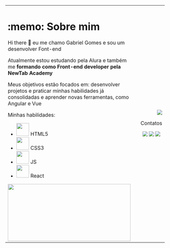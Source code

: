 <table>
<td align=""left> 
  <h1> :memo: Sobre mim</h1>

  <p >Hi there 👋 eu me chamo Gabriel Gomes e sou um desenvolver Font-end</p>
  <p>Atualmente estou estudando pela Alura e também me <strong>formando como Front-end developer pela NewTab Academy</strong></p>
  <p>Meus objetivos estão focados em: desenvolver projetos e praticar minhas habilidades já consolidadas e aprender novas ferramentas, como Angular e Vue</p>

  <p>Minhas habilidades:</p>
  <ul>
    <li>
      <img src="https://cdn.jsdelivr.net/gh/devicons/devicon/icons/html5/html5-plain-wordmark.svg" width='40' height='40'/>
      HTML5
    </li>
    <li>
      <img src="https://cdn.jsdelivr.net/gh/devicons/devicon/icons/css3/css3-plain-wordmark.svg" width='40' height='40'/>
      CSS3
    </li>
    <li>
      <img src="https://cdn.jsdelivr.net/gh/devicons/devicon/icons/javascript/javascript-plain.svg" width='40' height='40'/>
      JS
    </li>
    <li>
      <img src="https://cdn.jsdelivr.net/gh/devicons/devicon/icons/react/react-original-wordmark.svg" width='40' height='40'/>
      React
    </li>
  </ul>

  <div>
    <a href="https://github.com/gabrielfgomss"></a>
    <img width="100%" height="180em" src="https://github-readme-stats.vercel.app/api/top-langs/?username=Gabrielfgomss&layout=compact&langs_count=7&theme=dracula" />
  </div>
  <td>
    
  <td align="right">
    <img src="https://raw.githubusercontent.com/gist/Gabrielfgomss/6caf0fa71ce2415ca3cf56b73e118833/raw/0893e8ac10d191515840748d1df8f14f7e60a123/githubcard.svg" />
    <p align="center">Contatos</p>
    <div align="center">
      <a href="https://instagram.com/gabrielfgomss" target="_blank"><img src="https://img.shields.io/badge/-Instagram-%23E4405F?style=for-the-badge&logo=instagram&logoColor=white" target="_blank"></a>
      <a href="https://www.linkedin.com/in/gabriel-gomes-fernandes" target="_blank"><img src="https://img.shields.io/badge/-LinkedIn-%230077B5?style=for-the-badge&logo=linkedin&logoColor=white" target="_blank"></a>
      <a href = "mailto:contato@seu-usuário-aqui"><img src="https://img.shields.io/badge/Email-gabriel.gomes__fernandes%40hotmail.com-blue" target="_blank"></a>
    </div>
  </td>
    
</table>
